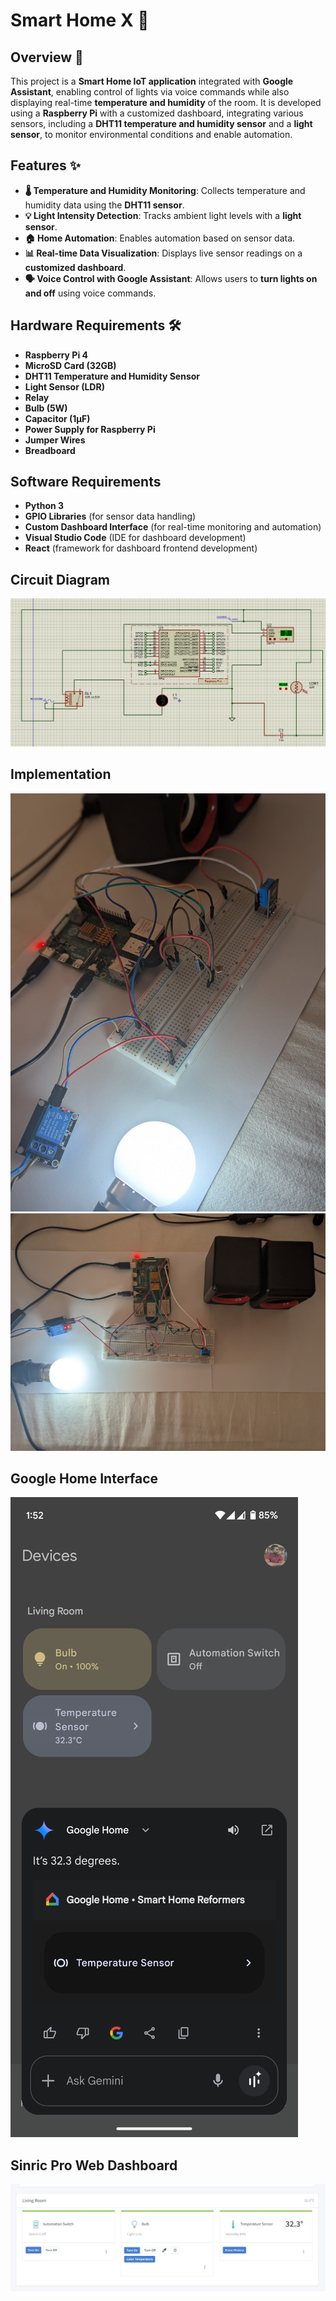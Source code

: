 # Smart Home X 🚀

## Overview 🏡

This project is a **Smart Home IoT application** integrated with **Google Assistant**, enabling control of lights via voice commands while also displaying real-time **temperature and humidity** of the room. It is developed using a **Raspberry Pi** with a customized dashboard, integrating various sensors, including a **DHT11 temperature and humidity sensor** and a **light sensor**, to monitor environmental conditions and enable automation.

## Features ✨

- **🌡️ Temperature and Humidity Monitoring**: Collects temperature and humidity data using the **DHT11 sensor**.
- **💡 Light Intensity Detection**: Tracks ambient light levels with a **light sensor**.
- **🏠 Home Automation**: Enables automation based on sensor data.
- **📊 Real-time Data Visualization**: Displays live sensor readings on a **customized dashboard**.
- **🗣️ Voice Control with Google Assistant**: Allows users to **turn lights on and off** using voice commands.

## Hardware Requirements 🛠️

- **Raspberry Pi 4**  
- **MicroSD Card (32GB)**  
- **DHT11 Temperature and Humidity Sensor**  
- **Light Sensor (LDR)**  
- **Relay**  
- **Bulb (5W)**  
- **Capacitor (1µF)**  
- **Power Supply for Raspberry Pi**  
- **Jumper Wires**  
- **Breadboard**  

## Software Requirements

- **Python 3**  
- **GPIO Libraries** (for sensor data handling)  
- **Custom Dashboard Interface** (for real-time monitoring and automation)  
- **Visual Studio Code** (IDE for dashboard development)  
- **React** (framework for dashboard frontend development)

## Circuit Diagram
![Circuit Diagram](https://github.com/IN4300-Embedded-Systems-Project/B20_Group19/blob/main/Images/Circuit%20Diagram.png)

## Implementation
![Circuit Diagram](https://github.com/IN4300-Embedded-Systems-Project/B20_Group19/blob/main/Images/Smart%20Home%20%20(7).jpg)
![Circuit Diagram](https://github.com/IN4300-Embedded-Systems-Project/B20_Group19/blob/main/Images/Smart%20Home%20%20(8).jpg)



## Google Home Interface
![Google home](https://github.com/IN4300-Embedded-Systems-Project/B20_Group19/blob/main/Images/Smart%20Home%20%20(2).jpg)

## Sinric Pro Web Dashboard
![SinricPro](https://github.com/IN4300-Embedded-Systems-Project/B20_Group19/blob/main/Images/Smart%20Home%20%20(4).jpg)



